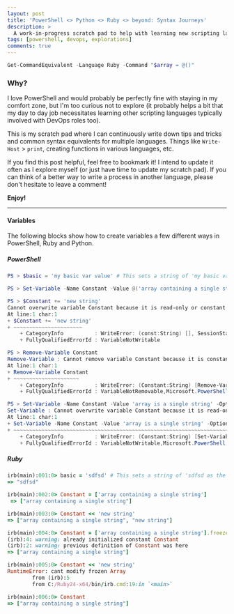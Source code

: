 ```yaml
---
layout: post
title: 'PowerShell <> Python <> Ruby <> beyond: Syntax Journeys'
description: >
  A work-in-progress scratch pad to help with learning new scripting languages
tags: [powershell, devops, explorations]
comments: true
---
```


```powershell
Get-CommandEquivalent -Language Ruby -Command "$array = @()"
```

### Why?

I love PowerShell and would probably be perfectly fine with staying in my comfort zone, but I'm too curious not to explore (it probably helps a bit that my day to day job necessitates learning other scripting languages typically involved with DevOps roles too).

This is my scratch pad where I can continuously write down tips and tricks and common syntax equivalents for multiple languages. Things like `Write-Host` > `print`, creating functions in various languages, etc.

If you find this post helpful, feel free to bookmark it! I intend to update it often as I explore myself (or just have time to update my scratch pad). If you can think of a better way to write a process in another language, please don't hesitate to leave a comment!

**Enjoy!**

***

#### Variables

The following blocks show how to create variables a few different ways in PowerShell, Ruby and Python.

##### PowerShell

```powershell
PS > $basic = 'my basic var value' # This sets a string of 'my basic var value' as the variable '$basic'.

PS > Set-Variable -Name Constant -Value @('array containing a single string') -Option Constant # This sets a *CONSTANT* variable which cannot be altered or removed for the remainder of the session

PS > $Constant += 'new string'
Cannot overwrite variable Constant because it is read-only or constant.
At line:1 char:1
+ $Constant += 'new string'
+ ~~~~~~~~~~~~~~~~~~~~~~
    + CategoryInfo          : WriteError: (const:String) [], SessionStateUnauthorizedAccessException
    + FullyQualifiedErrorId : VariableNotWritable

PS > Remove-Variable Constant
Remove-Variable : Cannot remove variable Constant because it is constant or read-only. If the variable is read-only, try the operation again specifying the Force option.
At line:1 char:1
+ Remove-Variable Constant
+ ~~~~~~~~~~~~~~~~~~~~~
    + CategoryInfo          : WriteError: (Constant:String) [Remove-Variable], SessionStateUnauthorizedAccessException
    + FullyQualifiedErrorId : VariableNotRemovable,Microsoft.PowerShell.Commands.RemoveVariableCommand

PS > Set-Variable -Name Constant -Value 'array is a single string' -Option Constant
Set-Variable : Cannot overwrite variable Constant because it is read-only or constant.
At line:1 char:1
+ Set-Variable -Name Constant -Value 'array is a single string' -Option ...
+ ~~~~~~~~~~~~~~~~~~~~~~~~~~~~~~~~~~~~~~~~~~~~~~~~~~~~~~~~~~~~~~~~~~~~~
    + CategoryInfo          : WriteError: (Constant:String) [Set-Variable], SessionStateUnauthorizedAccessException
    + FullyQualifiedErrorId : VariableNotWritable,Microsoft.PowerShell.Commands.SetVariableCommand
```

##### Ruby

```ruby
irb(main):001:0> basic = 'sdfsd' # This sets a string of 'sdfsd as the variable 'basic'.
=> "sdfsd"

irb(main):002:0> Constant = ['array containing a single string']
 => ["array containing a single string"]

irb(main):003:0> Constant << 'new string'
=> ["array containing a single string", "new string"]

irb(main):004:0> Constant = ['array containing a single string'].freeze
(irb):4: warning: already initialized constant Constant
(irb):2: warning: previous definition of Constant was here
=> ["array containing a single string"]

irb(main):005:0> Constant << 'new string'
RuntimeError: cant modify frozen Array
        from (irb):5
        from C:/Ruby24-x64/bin/irb.cmd:19:in `<main>`

irb(main):006:0> Constant
=> ["array containing a single string"]
```